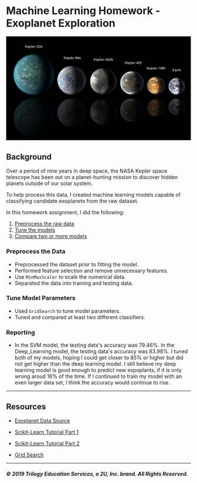 # Machine Learning Homework - Exoplanet Exploration

![exoplanets.jpg](Images/exoplanets.jpg)

## Background

Over a period of nine years in deep space, the NASA Kepler space telescope has been out on a planet-hunting mission to discover hidden planets outside of our solar system.

To help process this data, I created machine learning models capable of classifying candidate exoplanets from the raw dataset.

In this homework assignment, I did the following:

1. [Preprocess the raw data](#Preprocessing)
2. [Tune the models](#Tune-Model-Parameters)
3. [Compare two or more models](#Evaluate-Model-Performance)

### Preprocess the Data

* Preprocessed the dataset prior to fitting the model.
* Performed feature selection and remove unnecessary features.
* Use  `MinMaxScaler` to scale the numerical data.
* Separated the data into training and testing data.

### Tune Model Parameters

* Used `GridSearch` to tune model parameters.
* Tuned and compared at least two different classifiers.

### Reporting

* In the SVM model, the testing data's accuracy was 79.46%. In the Deep_Learning model, the testing data's accuracy was 83.98%. I tuned both of my models, hoping I could get closer to 85% or higher but did not get higher than the deep learning model. I still believe my deep learning model is good enough to predict new expoplants, if it is only wrong aroud 16% of the time. If I continued to train my model with an even larger data set, I think the accuracy would continue to rise.


- - -

## Resources

* [Exoplanet Data Source](https://www.kaggle.com/nasa/kepler-exoplanet-search-results)

* [Scikit-Learn Tutorial Part 1](https://www.youtube.com/watch?v=4PXAztQtoTg)

* [Scikit-Learn Tutorial Part 2](https://www.youtube.com/watch?v=gK43gtGh49o&t=5858s)

* [Grid Search](https://scikit-learn.org/stable/modules/grid_search.html)

- - -

##### © 2019 Trilogy Education Services, a 2U, Inc. brand. All Rights Reserved.
